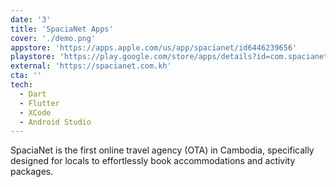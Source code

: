 ```yaml
---
date: '3'
title: 'SpaciaNet Apps'
cover: './demo.png'
appstore: 'https://apps.apple.com/us/app/spacianet/id6446239656'
playstore: 'https://play.google.com/store/apps/details?id=com.spacianet.guest'
external: 'https://spacianet.com.kh'
cta: ''
tech:
  - Dart
  - Flutter
  - XCode
  - Android Studio
---
```


SpaciaNet is the first online travel agency (OTA) in Cambodia, specifically designed for locals to effortlessly book accommodations and activity packages.
